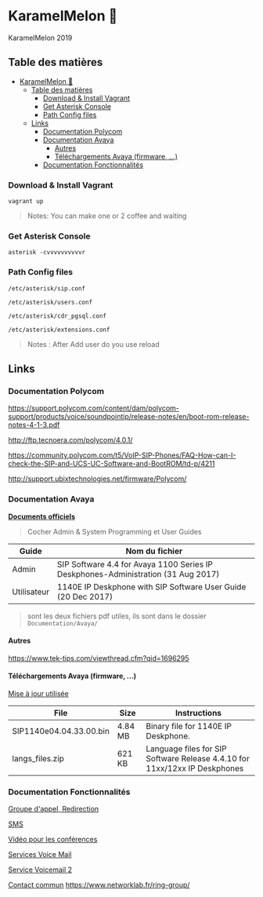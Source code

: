 # KaramelMelon :melon:

KaramelMelon 2019

## Table des matières

- [KaramelMelon :melon:](#karamelmelon-melon)
  - [Table des matières](#table-des-mati%c3%a8res)
    - [Download & Install Vagrant](#download--install-vagrant)
    - [Get Asterisk Console](#get-asterisk-console)
    - [Path Config files](#path-config-files)
  - [Links](#links)
    - [Documentation Polycom](#documentation-polycom)
    - [Documentation Avaya](#documentation-avaya)
      - [Autres](#autres)
      - [Téléchargements Avaya (firmware, ...)](#t%c3%a9l%c3%a9chargements-avaya-firmware)
    - [Documentation Fonctionnalités](#documentation-fonctionnalit%c3%a9s)

### Download & Install Vagrant

    vagrant up

> Notes: You can make one or 2 coffee and waiting

### Get Asterisk Console

    asterisk -cvvvvvvvvvvr

### Path Config files

    /etc/asterisk/sip.conf

    /etc/asterisk/users.conf

    /etc/asterisk/cdr_pgsql.conf

    /etc/asterisk/extensions.conf

> Notes : After Add user do you use
reload

## Links

### Documentation Polycom

https://support.polycom.com/content/dam/polycom-support/products/voice/soundpointip/release-notes/en/boot-rom-release-notes-4-1-3.pdf

http://ftp.tecnoera.com/polycom/4.0.1/

https://community.polycom.com/t5/VoIP-SIP-Phones/FAQ-How-can-I-check-the-SIP-and-UCS-UC-Software-and-BootROM/td-p/4211

http://support.ubixtechnologies.net/firmware/Polycom/

### Documentation Avaya

[**Documents
officiels**](https://support.avaya.com/documents/documents-by-contenttype.action?product_id=P0599&product_name=1100%20Series%20IP%20Deskphones&release_number=releaseId&contentType=)
>Cocher Admin & System Programming et User Guides

| Guide       | Nom du fichier                                                                    |
| ----------- | --------------------------------------------------------------------------------- |
| Admin       | SIP Software 4.4 for Avaya 1100 Series IP Deskphones-Administration (31 Aug 2017) |
| Utilisateur | 1140E IP Deskphone with SIP Software User Guide (20 Dec 2017)                     |

>sont les deux fichiers pdf utiles, ils sont dans le dossier `Documentation/Avaya/`

#### Autres

https://www.tek-tips.com/viewthread.cfm?qid=1696295

#### Téléchargements Avaya (firmware, ...)

[Mise à jour
utilisée](https://support.avaya.com/downloads/download-details.action?contentId=C20186281340103310_8&productId=P0599&releaseId=SIP%204.x)

| File                    | Size    | Instructions                                                               |
| ----------------------- | ------- | -------------------------------------------------------------------------- |
| SIP1140e04.04.33.00.bin | 4.84 MB | Binary file for 1140E IP Deskphone.                                        |
| langs_files.zip         | 621 KB  | Language files for SIP Software Release 4.4.10 for 11xx/12xx IP Deskphones |

### Documentation Fonctionnalités

[Groupe d'appel, Redirection](https://wiki.mdl29.net/lib/exe/fetch.php?media=braveo:01_tp_asterisk_base.pdf)

[SMS](https://wiki.asterisk.org/wiki/display/AST/SMS)

[Vidéo pour les conférences](https://www.youtube.com/watch?v=n__WkoHhTeM)

[Services Voice Mail](https://tsrit.com/2014/07/19/configuration-de-base-de-voicemail-sur-asterisk-2/)

[Service Voicemail 2](http://denisrosenkranz.com/tutomise-en-place-des-boites-vocales-dans-asterisk-et-configuration-de-lenvoi-de-mail/)

[Contact commun](https://support.polycom.com/content/dam/polycom-support/products/voice/soundstation-ip-series/user/en/spip-ssip-vvx-admin-guide-sip-3-2-2-eng.pdf)
https://www.networklab.fr/ring-group/
